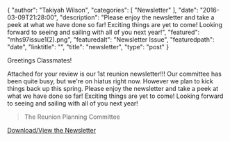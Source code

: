 {
  "author": "Takiyah Wilson",
  "categories": [
    "Newsletter"
  ],
  "date": "2016-03-09T21:28:00",
  "description": "Please enjoy the newsletter and take a peek at what we have done so far! Exciting things are yet to come! Looking forward to seeing and sailing with all of you next year!",
  "featured": "mhs97issue1(2).png",
  "featuredalt": "Newsletter Issue",
  "featuredpath": "date",
  "linktitle": "",
  "title": "newsletter",
  "type": "post"
}

Greetings Classmates!

Attached for your review is our 1st reunion newsletter!!! Our committee has been quite busy, but we're on hiatus right now. However we plan to kick things back up this spring. Please enjoy the newsletter and take a peek at what we have done so far! Exciting things are yet to come! Looking forward to seeing and sailing with all of you next year! 

>The Reunion Planning Committee

[Download/View the Newsletter](/docs/mhs97issue1.pdf)
